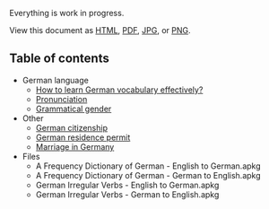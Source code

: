 
Everything is work in progress.

View this document as [HTML](Readme.html), [PDF](Readme.pdf), [JPG](Readme.jpeg), or [PNG](Readme.png).

Table of contents
-

* German language
    * [How to learn German vocabulary effectively?](Learn-German-Vocabulary.md)
    * [Pronunciation](Pronunciation.md)
    * [Grammatical gender](Grammatical-Gender.md)
* Other
    * [German citizenship](German-Citizenship.md)
    * [German residence permit](German-Residence-Permit.md)
    * [Marriage in Germany](Marriage-in-Germany.md)
* Files
    * A Frequency Dictionary of German - English to German.apkg
    * A Frequency Dictionary of German - German to English.apkg
    * German Irregular Verbs - English to German.apkg
    * German Irregular Verbs - German to English.apkg













